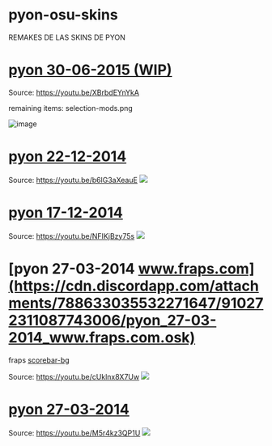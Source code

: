 # pyon-osu-skins
REMAKES DE LAS SKINS DE PYON
# [pyon 30-06-2015 (WIP)](https://github.com/hinami-chi/pyon-osu-skins/raw/main/pyon%2030-06-2015.osk)
Source: https://youtu.be/XBrbdEYnYkA

remaining items: selection-mods.png

![image](https://user-images.githubusercontent.com/47835359/142348617-285adee0-e102-4f96-aaa4-d98a05d453e2.png)

# [pyon 22-12-2014](https://cdn.discordapp.com/attachments/794903981340098560/910563098853797949/pyon_22-12-2014.osk)
Source: https://youtu.be/b6lG3aXeauE
![](https://user-images.githubusercontent.com/47835359/142238084-bd88884b-f014-4bc2-865f-c7e50fabd6ce.png)

# [pyon 17-12-2014](https://cdn.discordapp.com/attachments/794903981340098560/910544856387043398/pyon_17-12-2014.osk)
Source: https://youtu.be/NFIKjBzy75s
![](https://cdn.discordapp.com/attachments/794903981340098560/910545369023250482/unknown.png)

# [pyon 27-03-2014 www.fraps.com](https://cdn.discordapp.com/attachments/788633035532271647/910272311087743006/pyon_27-03-2014_www.fraps.com.osk)
fraps [scorebar-bg](https://cdn.discordapp.com/attachments/788623051477614604/910272553870831706/unknown.png)

Source: https://youtu.be/cUklnx8X7Uw
![](https://cdn.discordapp.com/attachments/788623051477614604/910269041799741450/unknown.png)

# [pyon 27-03-2014](https://cdn.discordapp.com/attachments/788633035532271647/910268635816296528/pyon_27-03-2014.osk)
Source: https://youtu.be/M5r4kz3QP1U
![](https://cdn.discordapp.com/attachments/788623051477614604/910268755588816966/A83dmfFWjMaWAAAAAElFTkSuQmCC.png)
